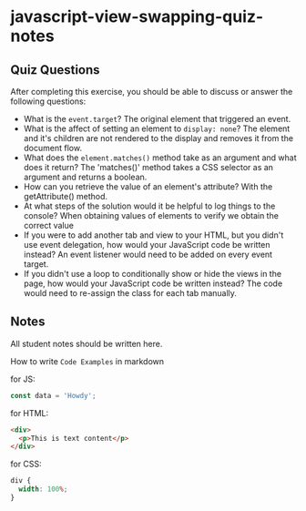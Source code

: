 # javascript-view-swapping-quiz-notes

## Quiz Questions

After completing this exercise, you should be able to discuss or answer the following questions:

- What is the `event.target`?
  The original element that triggered an event.
- What is the affect of setting an element to `display: none`?
  The element and it's children are not rendered to the display and removes it from the document flow.
- What does the `element.matches()` method take as an argument and what does it return?
  The 'matches()' method takes a CSS selector as an argument and returns a boolean.
- How can you retrieve the value of an element's attribute?
  With the getAttribute() method.
- At what steps of the solution would it be helpful to log things to the console?
  When obtaining values of elements to verify we obtain the correct value
- If you were to add another tab and view to your HTML, but you didn't use event delegation, how would your JavaScript code be written instead?
  An event listener would need to be added on every event target.
- If you didn't use a loop to conditionally show or hide the views in the page, how would your JavaScript code be written instead?
  The code would need to re-assign the class for each tab manually.

## Notes

All student notes should be written here.

How to write `Code Examples` in markdown

for JS:

```javascript
const data = 'Howdy';
```

for HTML:

```html
<div>
  <p>This is text content</p>
</div>
```

for CSS:

```css
div {
  width: 100%;
}
```

